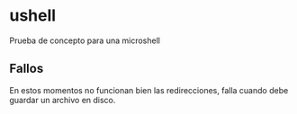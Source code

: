 # ushell
Prueba de concepto para una microshell

## Fallos
En estos momentos no funcionan bien las redirecciones, falla cuando debe guardar un archivo en disco.


